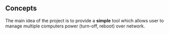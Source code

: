 ## Concepts ##
The main idea of the project is to provide a **simple** tool which allows user to manage multiple computers power (turn-off, reboot) over network.